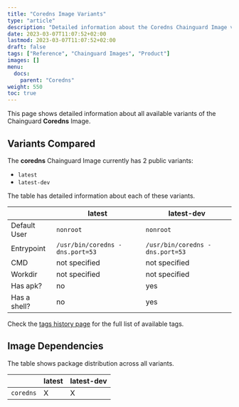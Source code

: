 ```yaml
---
title: "Coredns Image Variants"
type: "article"
description: "Detailed information about the Coredns Chainguard Image variants"
date: 2023-03-07T11:07:52+02:00
lastmod: 2023-03-07T11:07:52+02:00
draft: false
tags: ["Reference", "Chainguard Images", "Product"]
images: []
menu:
  docs:
    parent: "Coredns"
weight: 550
toc: true
---
```


This page shows detailed information about all available variants of the Chainguard **Coredns** Image.

## Variants Compared
The **coredns** Chainguard Image currently has 2 public variants: 

- `latest`
- `latest-dev`

The table has detailed information about each of these variants.

|              | latest                          | latest-dev                      |
|--------------|---------------------------------|---------------------------------|
| Default User | `nonroot`                       | `nonroot`                       |
| Entrypoint   | `/usr/bin/coredns -dns.port=53` | `/usr/bin/coredns -dns.port=53` |
| CMD          | not specified                   | not specified                   |
| Workdir      | not specified                   | not specified                   |
| Has apk?     | no                              | yes                             |
| Has a shell? | no                              | yes                             |

Check the [tags history page](/chainguard/chainguard-images/reference/coredns/tags_history/) for the full list of available tags.
## Image Dependencies
The table shows package distribution across all variants.

|           | latest | latest-dev |
|-----------|--------|------------|
| `coredns` | X      | X          |
